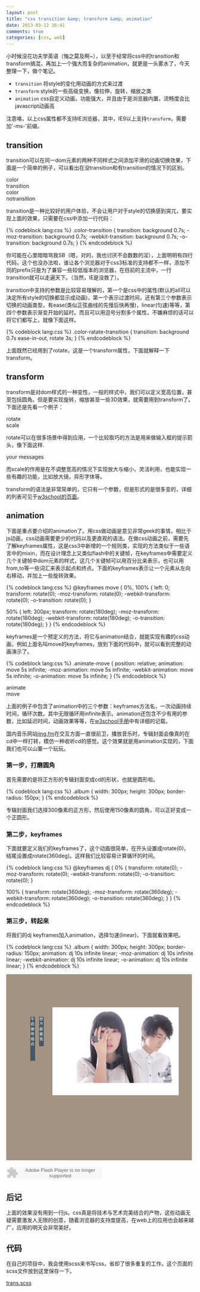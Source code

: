 ```yaml
---
layout: post
title: "css transition &amp; transform &amp; animation"
date: 2013-03-12 16:41
comments: true
categories: [css, web]
---
```


<link rel="stylesheet" href="/u/css/trans.css">

小时候没花功夫学英语（悔之莫及啊~），以至于经常将css中的transition和transform搞混，再加上一个强大而复杂的animation，就更是一头雾水了，今天整理一下，做个笔记。

* `transition` 将style的变化用动画的方式来过渡
* `transform` style的一些高级变换，像拉伸，旋转，缩放之类
* `animation` css自定义动画，功能强大，并且由于是浏览器内置，流畅度会比javascript动画高

注意咯，以上css属性都不支持IE浏览器，其中，IE9以上支持`transform`，需要加'-ms-'前缀。

## transition
transition可以在同一dom元素的两种不同样式之间添加平滑的动画切换效果，下面是一个简单的例子，可以看出在没transition和有transition的情况下的区别。

<p>
<div class="color-transition color-demo">color<br/>transition</div>
<div class="color-notransition color-demo">color<br/>notransition</div>
</p>

transition是一种比较好的用户体验，不会让用户对于style的切换感到突兀，要实现上面的效果，只需要在css中添加一行代码：

{% codeblock lang:css %}
.color-transition {
    transition: background 0.7s;
    -moz-transition: background 0.7s;
    -webkit-transition: background 0.7s;
    -o-transition: background 0.7s;
}
{% endcodeblock %}

你可能在心里暗暗骂我SB（嗯，对的，我也讨厌不会数数的淫），上面明明有四行代码，这个也没办法啦，谁让各个浏览器对于css3标准的支持都不一样，添加不同的prefix只是为了兼容一些较低版本的浏览器，在目前的主流中，一行transition就可以走遍天下。（当然，IE是没救了）。

transition中支持的参数是比较容易理解的，第一个是css中的属性(默认的all可以决定所有style的切换都显示成动画)，第一个表示过渡时间，还有第三个参数表示切换的动画类型，有ease(类似正弦曲线的先慢后快再慢)，linear(匀速)等等，第四个参数表示渐变开始的延时。而且可以用逗号分割多个属性，不嫌麻烦的话可以将它们都写上，就像下面这样。

{% codeblock lang:css %}
.color-ratate-transition {
    transition: background 0.7s ease-in-out, rotate 3s;
}
{% endcodeblock %}

上面既然已经用到了rotate，这是一个transform属性，下面就解释一下transform。

## transform

transform是对dom样式的一种变性，一般的样式中，我们可以定义宽高位置，甚至包括圆角。但是要实现旋转，缩放甚至一些3D效果，就需要用到transform了。下面还是先看一个例子：

<p>
<div class="transform-rotate transform-demo">rotate</div>
<div class="transform-scale transform-demo">scale</div>
</p>

rotate可以在很多场景中得到应用，一个比较取巧的方法是用来做输入框的提示箭头，像下面这样.

<p>
    <div class="rotate-arrow"></div>
    <div class="input-tip">your messages</div>
</p>

而scale的作用是在不调整宽高的情况下实现放大与缩小，灵活利用，也能实现一些有趣的功能，比如放大镜，异形字体等。

transform的语法是非常简单的，它只有一个参数，但是形式的是很多变的，详细的列表可见于[w3school的页面](http://www.w3schools.com/cssref/css3_pr_transform.asp)。

## animation

下面是重点要介绍的animation了。用css做动画是意见非常geek的事情，相比于js动画，css动画需要更少的代码以及更直观的语法。在做css动画之前，需要先了解keyframes属性，这是css3中新增的一个规则类，实现的方法类似于一些语言中的mixin，而在设计理念上又类似flash中的关键帧，在keyframes中需要定义几个关键帧中dom元素的样式，这几个关键帧可以用百分比来表示，也可以用from,to等一些词汇来表示起点和终点。下面的keyframes表示让一个元素从左向右移动，并加上一些旋转效果。

{% codeblock lang:css %}
@keyframes move {
  0%, 100% {
    left: 0;
    transform: rotate(0);
    -moz-transform: rotate(0);
    -webkit-transform: rotate(0);
    -o-transition: rotate(0);
  }

  50% {
    left: 300px;
    transform: rotate(180deg);
    -moz-transform: rotate(180deg);
    -webkit-transform: rotate(180deg);
    -o-transition: rotate(180deg);
  }
}
{% endcodeblock %}

keyframes是一个预定义的方法，将它与animation结合，就能实现有趣的css动画，例如上面名叫move的keyframes，放到下面的代码中，就可以看到完整的动画演示了。

{% codeblock lang:css %}
.animate-move {
  position: relative;
  animation: move 5s infinite;
  -moz-animation: move 5s infinite;
  -webkit-animation: move 5s infinite;
  -o-animation: move 5s infinite;
}
{% endcodeblock %}

<p>
    <div class="animate-move animate-demo">animate<br/>move</div>
</p>

上面的例子中包含了animation中的三个参数：keyframes方法名，一次动画持续时间，循环次数。其中无限循环用infinite表示。animation还包含不少有用的参数，比如延迟时间，动画效果等等，在[w3school手册](http://www.w3schools.com/cssref/css3_pr_animation.asp)中有详细的记载。

国内音乐网站[jing.fm](http://jing.fm/)在交互方面一直很前卫，播放音乐时，专辑封面会像真的在cd中一样打转，模仿一种收听cd的感觉。这个效果就是用animation实现的，下面我们也可以山寨一个玩玩。

### 第一步，打磨圆角

首先需要的是将正方形的专辑封面变成cd的形状，也就是圆形啦。

{% codeblock lang:css %}
.album {
  width: 300px;
  height: 300px;
  border-radius: 150px;
}
{% endcodeblock %}

专辑封面我们选择300像素的正方形，然后使用150像素的圆角，可以正好变成一个正圆形。

### 第二步，keyframes

下面就要定义我们的keyframes了，这个动画很简单，在开头设置成rotate(0)，结尾设置成rotate(360deg)。这样我们比较容易计算循环的时间。

{% codeblock lang:css %}
@keyframes dj {
  0% {
    transform: rotate(0);
    -moz-transform: rotate(0);
    -webkit-transform: rotate(0);
    -o-transition: rotate(0);
  }

  100% {
    transform: rotate(360deg);
    -moz-transform: rotate(360deg);
    -webkit-transform: rotate(360deg);
    -o-transition: rotate(360deg);
  }
}
{% endcodeblock %}

### 第三步，转起来

将我们的dj keyframes加入animation，选择匀速(linear)，下面就看效果吧。

{% codeblock lang:css %}
.album {
  width: 300px;
  height: 300px;
  border-radius: 150px;
  animation: dj 10s infinite linear;
  -moz-animation: dj 10s infinite linear;
  -webkit-animation: dj 10s infinite linear;
  -o-animation: dj 10s infinite linear;
}
{% endcodeblock %}

<p>
    <img src="/images/u/album-milk.jpg" alt="album-milk" class="album">
</p>

<embed src="http://www.xiami.com/widget/0_1771372335/singlePlayer.swf" type="application/x-shockwave-flash" width="257" height="33" wmode="transparent"></embed>

## 后记

上面的效果没有用到一行js。css真是将技术与艺术完美结合的产物，这些动画无疑需要激发人无限的创意，随着浏览器的支持度提高，在web上的应用也会越来越广，应用的明天会非常美好。

## 代码

在自己的项目中，我会使用scss来书写css，省却了很多重复的工作。这个页面的scss文件放到这里保存一下。

[trans.scss](/u/scss/trans.scss)
